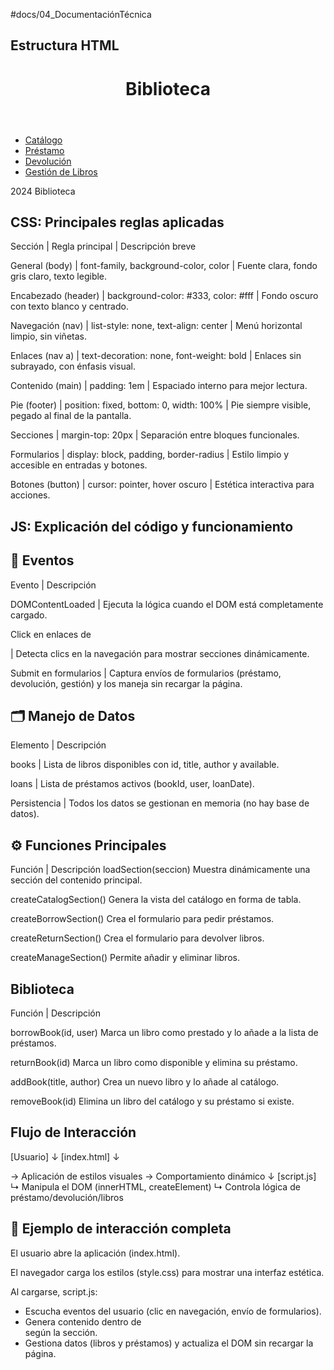 #docs/04_DocumentaciónTécnica


## Estructura HTML

<html lang="es">
<head>
    <meta charset="UTF-8">
    <meta name="viewport" content="width=device-width, initial-scale=1.0">
    <title>Biblioteca</title>
    <link rel="stylesheet" href="style.css">
    <script src="script.js" type="module"></script>
    <script type="importmap">
		{
            "imports": {
                "uuid": "https://cdn.jsdelivr.net/npm/uuid@9.0.1/+esm"
            }
        }
    </script>
</head>
<body>
    <header>
        <h1>Biblioteca</h1>
    </header>
    <nav>
        <ul>
            <li><a href="#" data-section="catalog">Catálogo</a></li>
            <li><a href="#" data-section="borrow">Préstamo</a></li>
            <li><a href="#" data-section="return">Devolución</a></li>
            <li><a href="#" data-section="manage">Gestión de Libros</a></li>
        </ul>
    </nav>
    <main id="content">
		<!-- Contenido se actualizará de forma dinámica aquí -->
    </main>
    <footer>
        <p> 2024 Biblioteca</p>
    </footer>
</body>
</html>


## CSS: Principales reglas aplicadas

Sección | Regla principal | Descripción breve

General (body) | font-family, background-color, color | Fuente clara, fondo gris claro, texto legible.

Encabezado (header) | background-color: #333, color: #fff | Fondo oscuro con texto blanco y centrado.

Navegación (nav) | list-style: none, text-align: center | Menú horizontal limpio, sin viñetas.

Enlaces (nav a) | text-decoration: none, font-weight: bold | Enlaces sin subrayado, con énfasis visual.

Contenido (main) | padding: 1em | Espaciado interno para mejor lectura.

Pie (footer) | position: fixed, bottom: 0, width: 100% | Pie siempre visible, pegado al final de la pantalla.

Secciones | margin-top: 20px | Separación entre bloques funcionales.

Formularios | display: block, padding, border-radius | Estilo limpio y accesible en entradas y botones.

Botones (button) | cursor: pointer, hover oscuro | Estética interactiva para acciones.


## JS: Explicación del código y funcionamiento

## 📅 Eventos

Evento		 | 	Descripción

DOMContentLoaded | Ejecuta la lógica cuando el DOM está completamente cargado.

Click en enlaces de <nav> | Detecta clics en la navegación para mostrar secciones dinámicamente.

Submit en formularios | Captura envíos de formularios (préstamo, devolución, gestión) y los maneja sin recargar la página.


## 🗂️ Manejo de Datos

Elemento 	| 	Descripción

books | Lista de libros disponibles con id, title, author y available.

loans | Lista de préstamos activos (bookId, user, loanDate).

Persistencia | Todos los datos se gestionan en memoria (no hay base de datos).


## ⚙️ Funciones Principales

Función	 	|	Descripción
loadSection(seccion)	Muestra dinámicamente una sección del contenido principal.

createCatalogSection()	Genera la vista del catálogo en forma de tabla.

createBorrowSection()	Crea el formulario para pedir préstamos.

createReturnSection()	Crea el formulario para devolver libros.

createManageSection()	Permite añadir y eliminar libros.

# Biblioteca

Función	 |	Descripción

borrowBook(id, user)	Marca un libro como prestado y lo añade a la lista de préstamos.

returnBook(id)	Marca un libro como disponible y elimina su préstamo.

addBook(title, author)	Crea un nuevo libro y lo añade al catálogo.

removeBook(id)	Elimina un libro del catálogo y su préstamo si existe.


## Flujo de Interacción


[Usuario]
   ↓
[index.html]
   ↓
<link rel="stylesheet" href="style.css">   → Aplicación de estilos visuales
<script src="script.js"></script>          → Comportamiento dinámico
   ↓
[script.js]
   ↳ Manipula el DOM (innerHTML, createElement)
   ↳ Controla lógica de préstamo/devolución/libros

   
## 🧩 Ejemplo de interacción completa

El usuario abre la aplicación (index.html).

El navegador carga los estilos (style.css) para mostrar una interfaz estética.

Al cargarse, script.js:

- Escucha eventos del usuario (clic en navegación, envío de formularios).
- Genera contenido dentro de <div id="content"> según la sección.
- Gestiona datos (libros y préstamos) y actualiza el DOM sin recargar la página.
